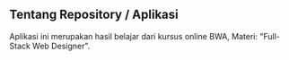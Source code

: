 ## Tentang Repository / Aplikasi
Aplikasi ini merupakan hasil belajar dari kursus online BWA, Materi: "Full-Stack Web Designer". 
